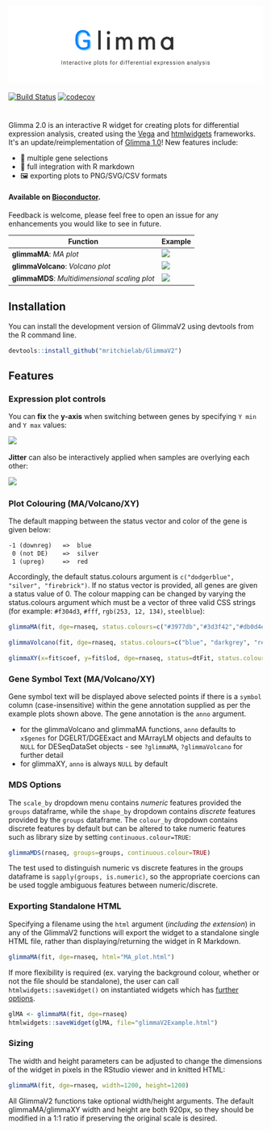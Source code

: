 <p align="center">
  <img src="https://github.com/hasaru-k/GlimmaV2-docs/blob/master/documentation/glimma_des1.png">
</p>

[![Build Status](https://travis-ci.org/hasaru-k/GlimmaV2.svg?branch=master)](https://travis-ci.org/hasaru-k/GlimmaV2)
[![codecov](https://codecov.io/gh/hasaru-k/GlimmaV2/branch/master/graph/badge.svg)](https://codecov.io/gh/hasaru-k/GlimmaV2)
# 
Glimma 2.0 is an interactive R widget for creating plots for differential expression analysis, created using the [Vega](https://vega.github.io/vega/) and [htmlwidgets](https://www.htmlwidgets.org/) frameworks. It's an update/reimplementation of [Glimma 1.0](https://github.com/Shians/Glimma)! New features include:
- 🧬 multiple gene selections
- 📓 full integration with R markdown
- 🖼 exporting plots to PNG/SVG/CSV formats

#### Available on [Bioconductor](https://bioconductor.org/packages/release/bioc/html/Glimma.html).

Feedback is welcome, please feel free to open an issue for any enhancements you would like to see in future.

| Function | Example |
| ------------- | ------------- |
| **glimmaMA**: _MA plot_ | <img src="https://github.com/hasaru-k/GlimmaV2-docs/blob/master/documentation/MA.gif" /> |
| **glimmaVolcano**: _Volcano plot_ | <img src="https://github.com/hasaru-k/GlimmaV2-docs/blob/master/documentation/volcano.gif"/> |
| **glimmaMDS**: _Multidimensional scaling plot_ | <img src="https://github.com/hasaru-k/GlimmaV2-docs/blob/master/documentation/MDS.png"/> |

## Installation
You can install the development version of GlimmaV2 using devtools from the R command line.
```R
devtools::install_github("mritchielab/GlimmaV2")
```
## Features

### Expression plot controls

You can **fix** the **y-axis** when switching between genes by specifying ```Y min``` and ```Y max``` values:

<img src="https://github.com/hasaru-k/GlimmaV2-docs/blob/master/documentation/axis.gif" width="500px"/>

**Jitter** can also be interactively applied when samples are overlying each other:

<img src="https://github.com/hasaru-k/GlimmaV2-docs/blob/master/documentation/jitter.gif" width="500px"/>

### Plot Colouring (MA/Volcano/XY)
The default mapping between the status vector and color of the gene is given below:
```
-1 (downreg)   =>  blue
 0 (not DE)    =>  silver
 1 (upreg)     =>  red
```
Accordingly, the default status.colours argument is ```c("dodgerblue", "silver", "firebrick")```. If no status vector is provided, all genes are given a status value of 0. The colour mapping can be changed by varying the status.colours argument which must be a vector of three valid CSS strings (for example: ```#f304d3```, ```#fff```, ```rgb(253, 12, 134)```, ```steelblue```):
```R
glimmaMA(fit, dge=rnaseq, status.colours=c("#3977db","#3d3f42","#db0d4e"))
```
```R
glimmaVolcano(fit, dge=rnaseq, status.colours=c("blue", "darkgrey", "red"))
```
```R
glimmaXY(x=fit$coef, y=fit$lod, dge=rnaseq, status=dtFit, status.colours=c("cyan", "grey", "hotpink"))
```
### Gene Symbol Text (MA/Volcano/XY)
Gene symbol text will be displayed above selected points if there is a ```symbol``` column (case-insensitive) within the gene annotation supplied as per the example plots shown above. The gene annotation is the ```anno``` argument. 

- for the glimmaVolcano and glimmaMA functions, ```anno``` defaults to ```x$genes``` for DGELRT/DGEExact and MArrayLM objects and defaults to ```NULL``` for DESeqDataSet objects - see ```?glimmaMA```, ```?glimmaVolcano``` for further detail
- for glimmaXY, ```anno``` is always ```NULL``` by default


### MDS Options
The ```scale_by``` dropdown menu contains *numeric* features provided the ```groups``` dataframe, while the ```shape_by``` dropdown contains *discrete* features provided by the ```groups``` dataframe. The ```colour_by``` dropdown contains discrete features by default but can be altered to take numeric features such as library size by setting ```continuous.colour=TRUE```:
```R
glimmaMDS(rnaseq, groups=groups, continuous.colour=TRUE)
```
The test used to distinguish numeric vs discrete features in the groups dataframe is ```sapply(groups, is.numeric)```, so the appropriate coercions can be used toggle ambiguous features between numeric/discrete.

### Exporting Standalone HTML

Specifying a filename using the ```html``` argument (*including the extension*) in any of the GlimmaV2 functions will export the widget to a standalone single HTML file, rather than displaying/returning the widget in R Markdown.

```R
glimmaMA(fit, dge=rnaseq, html="MA_plot.html")
```
If more flexibility is required (ex. varying the background colour, whether or not the file should be standalone), the user can call ```htmlwidgets::saveWidget()``` on instantiated widgets which has [further options](https://rdrr.io/cran/htmlwidgets/man/saveWidget.html).
```R
glMA <- glimmaMA(fit, dge=rnaseq)
htmlwidgets::saveWidget(glMA, file="glimmaV2Example.html")
```

### Sizing
The width and height parameters can be adjusted to change the dimensions of the widget in pixels in the RStudio viewer and in knitted HTML:
```R
glimmaMA(fit, dge=rnaseq, width=1200, height=1200)
```
All GlimmaV2 functions take optional width/height arguments. The default glimmaMA/glimmaXY width and height are both 920px, so they should be modified in a 1:1 ratio if preserving the original scale is desired.
